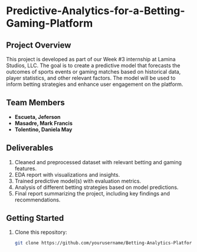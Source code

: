 # Predictive-Analytics-for-a-Betting-Gaming-Platform

## Project Overview
This project is developed as part of our Week #3 internship at Lamina Studios, LLC. The goal is to create a predictive model that forecasts the outcomes of sports events or gaming matches based on historical data, player statistics, and other relevant factors. The model will be used to inform betting strategies and enhance user engagement on the platform.

## Team Members
- **Escueta, Jeferson**
- **Masadre, Mark Francis**
- **Tolentino, Daniela May**

## Deliverables
1. Cleaned and preprocessed dataset with relevant betting and gaming features.
2. EDA report with visualizations and insights.
3. Trained predictive model(s) with evaluation metrics.
4. Analysis of different betting strategies based on model predictions.
5. Final report summarizing the project, including key findings and recommendations.

## Getting Started
1. Clone this repository:
   ```bash
   git clone https://github.com/yourusername/Betting-Analytics-Platform.git
